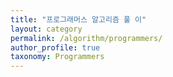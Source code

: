 ```yaml
---
title: "프로그래머스 알고리즘 풀 이"
layout: category
permalink: /algorithm/programmers/
author_profile: true
taxonomy: Programmers
---
```


